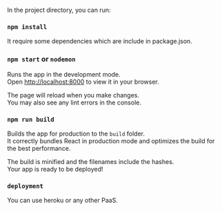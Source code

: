 
In the project directory, you can run:

### `npm install`

It require some dependencies which are include in package.json.

### `npm start` or `nodemon`

Runs the app in the development mode.\
Open [http://localhost:8000](http://localhost:8000) to view it in your browser.

The page will reload when you make changes.\
You may also see any lint errors in the console.

### `npm run build`

Builds the app for production to the `build` folder.\
It correctly bundles React in production mode and optimizes the build for the best performance.

The build is minified and the filenames include the hashes.\
Your app is ready to be deployed!

 ### `deployment`

 You can use heroku or any other PaaS.

